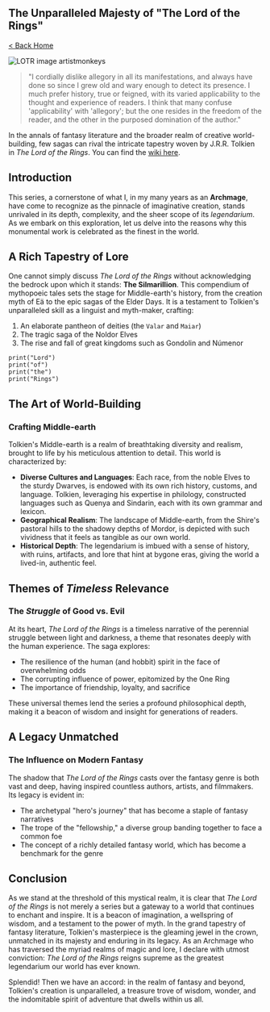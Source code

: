 <!DOCTYPE html>
<html>

<head>
    <meta charset="utf-8">
    <meta name="viewport" content="width=device-width, initial-scale=1">
    <title> The Unparalleled Majesty of "The Lord of the Rings" </title>
    <link href="/my-static-site/index.css" rel="stylesheet">
</head>

<body>
    <article>
        <div><h1>The Unparalleled Majesty of "The Lord of the Rings"</h1><p><a href="/my-static-site/">< Back Home</a></p><p><img src="/my-static-site/images/rivendell.png" alt="LOTR image artistmonkeys"></img></p><blockquote>"I cordially dislike allegory in all its manifestations, and always have done so since I grew old and wary enough to detect its presence. I much prefer history, true or feigned, with its varied applicability to the thought and experience of readers. I think that many confuse 'applicability' with 'allegory'; but the one resides in the freedom of the reader, and the other in the purposed domination of the author."</blockquote><p>In the annals of fantasy literature and the broader realm of creative world-building, few sagas can rival the intricate tapestry woven by J.R.R. Tolkien in <i>The Lord of the Rings</i>. You can find the <a href="https://lotr.fandom.com/wiki/Legendarium">wiki here</a>.</p><h2>Introduction</h2><p>This series, a cornerstone of what I, in my many years as an <b>Archmage</b>, have come to recognize as the pinnacle of imaginative creation, stands unrivaled in its depth, complexity, and the sheer scope of its <i>legendarium</i>. As we embark on this exploration, let us delve into the reasons why this monumental work is celebrated as the finest in the world.</p><h2>A Rich Tapestry of Lore</h2><p>One cannot simply discuss <i>The Lord of the Rings</i> without acknowledging the bedrock upon which it stands: <b>The Silmarillion</b>. This compendium of mythopoeic tales sets the stage for Middle-earth's history, from the creation myth of Eä to the epic sagas of the Elder Days. It is a testament to Tolkien's unparalleled skill as a linguist and myth-maker, crafting:</p><ol><li>An elaborate pantheon of deities (the <code>Valar</code> and <code>Maiar</code>)</li><li>The tragic saga of the Noldor Elves</li><li>The rise and fall of great kingdoms such as Gondolin and Númenor</li></ol><pre><code>print("Lord")
print("of")
print("the")
print("Rings")
</code></pre><h2>The Art of <b>World-Building</b></h2><h3>Crafting Middle-earth</h3><p>Tolkien's Middle-earth is a realm of breathtaking diversity and realism, brought to life by his meticulous attention to detail. This world is characterized by:</p><ul><li><b>Diverse Cultures and Languages</b>: Each race, from the noble Elves to the sturdy Dwarves, is endowed with its own rich history, customs, and language. Tolkien, leveraging his expertise in philology, constructed languages such as Quenya and Sindarin, each with its own grammar and lexicon.</li><li><b>Geographical Realism</b>: The landscape of Middle-earth, from the Shire's pastoral hills to the shadowy depths of Mordor, is depicted with such vividness that it feels as tangible as our own world.</li><li><b>Historical Depth</b>: The legendarium is imbued with a sense of history, with ruins, artifacts, and lore that hint at bygone eras, giving the world a lived-in, authentic feel.</li></ul><h2>Themes of <i>Timeless</i> Relevance</h2><h3>The <i>Struggle</i> of Good vs. Evil</h3><p>At its heart, <i>The Lord of the Rings</i> is a timeless narrative of the perennial struggle between light and darkness, a theme that resonates deeply with the human experience. The saga explores:</p><ul><li>The resilience of the human (and hobbit) spirit in the face of overwhelming odds</li><li>The corrupting influence of power, epitomized by the One Ring</li><li>The importance of friendship, loyalty, and sacrifice</li></ul><p>These universal themes lend the series a profound philosophical depth, making it a beacon of wisdom and insight for generations of readers.</p><h2>A Legacy <b>Unmatched</b></h2><h3>The Influence on Modern Fantasy</h3><p>The shadow that <i>The Lord of the Rings</i> casts over the fantasy genre is both vast and deep, having inspired countless authors, artists, and filmmakers. Its legacy is evident in:</p><ul><li>The archetypal "hero's journey" that has become a staple of fantasy narratives</li><li>The trope of the "fellowship," a diverse group banding together to face a common foe</li><li>The concept of a richly detailed fantasy world, which has become a benchmark for the genre</li></ul><h2>Conclusion</h2><p>As we stand at the threshold of this mystical realm, it is clear that <i>The Lord of the Rings</i> is not merely a series but a gateway to a world that continues to enchant and inspire. It is a beacon of imagination, a wellspring of wisdom, and a testament to the power of myth. In the grand tapestry of fantasy literature, Tolkien's masterpiece is the gleaming jewel in the crown, unmatched in its majesty and enduring in its legacy. As an Archmage who has traversed the myriad realms of magic and lore, I declare with utmost conviction: <i>The Lord of the Rings</i> reigns supreme as the greatest legendarium our world has ever known.</p><p>Splendid! Then we have an accord: in the realm of fantasy and beyond, Tolkien's creation is unparalleled, a treasure trove of wisdom, wonder, and the indomitable spirit of adventure that dwells within us all.</p></div>
    </article>
</body>

</html>
